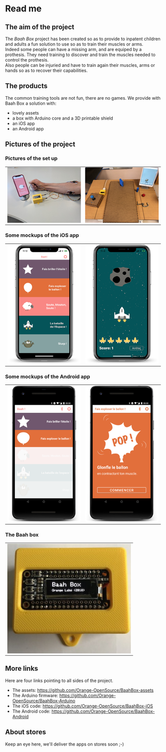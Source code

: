 # Read me


## The aim of the project

The _Baah Box_ project has been created so as to provide to inpatent children and adults a fun solution to use so as to train their muscles or arms.  
Indeed some people can have a missing arm, and are equiped by a prothesis. They need training to discover and train the muscles needed to control the prothesis.  
Also people can be injuried and have to train again their muscles, arms or hands so as to recover their capabilities.  


## The products

The common training tools are not fun, there are no games. We provide with Baah Box a solution with:

* lovely assets
* a box with Arduino core and a 3D printable shield
* an iOS app
* an Android app


## Pictures of the project


### Pictures of the set up

<table>
	<tr>
		<td>
			<img
				src="https://github.com/Orange-OpenSource/BaahBox-iOS/blob/master/doc/img_setup_sensors.jpg"
				alt="Sensors on arm to train plugged to the box connected in BLE to iOS app"
				title="Sensors on arm to train plugged to the box connected in BLE to iOS app"
				width="500">
		</td>
		<td>
			<img
				src="https://github.com/Orange-OpenSource/BaahBox-iOS/blob/master/doc/img_setup_joystick.jpeg"
				alt="Set up with plates and joystick plugged to the box connected to the iPad"
				title="Set up with plates and joystick plugged to the box connected to the iPad"
				width="500">
		</td>
	</tr>
</table>


### Some mockups of the iOS app

<table>
	<tr>
		<td>
			<img
				src="https://github.com/Orange-OpenSource/BaahBox-Arduino/blob/master/doc/img_device_ios_menu.png" 
				title="The main menu of the iOS app"
				alt="The main menu of the iOS app"
				width="300">
		</td>
		<td>
			<img
				src="https://github.com/Orange-OpenSource/BaahBox-Arduino/blob/master/doc/img_device_ios_game_space.png"
				title="The space game in the iOS app"
				alt="The space game in the iOS app"
				width="300">
		</td>
	</tr>
</table>


### Some mockups of the Android app

<table>
	<tr>
		<td>
			<img
				src="https://github.com/Orange-OpenSource/BaahBox-Arduino/blob/master/doc/img_device_android_menu.png" 
				title="The main menu of the Android app"
				alt="The main menu of the Android app"
				width="300">
		</td>
		<td>
			<img
				src="https://github.com/Orange-OpenSource/BaahBox-Arduino/blob/master/doc/img_device_android_game_balloon.png"
				title="The ballon game in the Android app"
				alt="The ballon game in the Android app"
				width="300">
		</td>
	</tr>
</table>


### The Baah box

<table>
	<tr>
		<td>
			<img 
				src="https://github.com/Orange-OpenSource/BaahBox-iOS/blob/master/doc/img_baahbox.jpg"
				title="The Baah Box with 3D-printable shield connected in BLE to apps"
				alt="The Baah Box with 3D-printable shield connected in BLE to apps"
				width="400">
		</td>
	</tr>
</table>


## More links

Here are four links pointing to all sides of the project.

* The assets: https://github.com/Orange-OpenSource/BaahBox-assets
* The Arduino firmware: https://github.com/Orange-OpenSource/BaahBox-Arduino
* The iOS code: https://github.com/Orange-OpenSource/BaahBox-iOS
* The Android code: https://github.com/Orange-OpenSource/BaahBox-Android


## About stores

Keep an eye here, we'll deliver the apps on stores soon ;-)